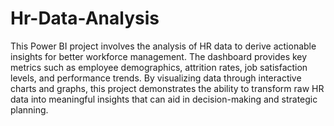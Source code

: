 # Hr-Data-Analysis

This Power BI project involves the analysis of HR data to derive actionable insights for better workforce management. The dashboard provides key metrics such as employee demographics, attrition rates, job satisfaction levels, and performance trends. By visualizing data through interactive charts and graphs, this project demonstrates the ability to transform raw HR data into meaningful insights that can aid in decision-making and strategic planning.







